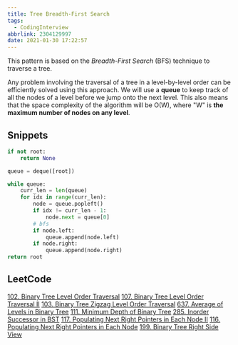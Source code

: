 ```yaml
---
title: Tree Breadth-First Search
tags:
  - CodingInterview
abbrlink: 2304129997
date: 2021-01-30 17:22:57
---
```

This pattern is based on the _Breadth-First Search_ (BFS) technique to traverse a tree.

Any problem involving the traversal of a tree in a level-by-level order can be efficiently solved using this approach. We will use a **queue** to keep track of all the nodes of a level before we jump onto the next level. This also means that the space complexity of the algorithm will be O(W), where "W" is **the maximum number of nodes on any level**.

## Snippets
```python
if not root:
    return None

queue = deque([root])

while queue:
    curr_len = len(queue)
    for idx in range(curr_len):
        node = queue.popleft()
        if idx != curr_len - 1:
            node.next = queue[0]
        # bfs
        if node.left:
            queue.append(node.left)
        if node.right:
            queue.append(node.right)
return root
```

## LeetCode
[102. Binary Tree Level Order Traversal](https://leetcode.com/problems/binary-tree-level-order-traversal/)
[107. Binary Tree Level Order Traversal II](https://leetcode.com/problems/binary-tree-level-order-traversal-ii/)
[103. Binary Tree Zigzag Level Order Traversal](https://leetcode.com/problems/binary-tree-zigzag-level-order-traversal/)
[637. Average of Levels in Binary Tree](https://leetcode.com/problems/average-of-levels-in-binary-tree/)
[111. Minimum Depth of Binary Tree](https://leetcode.com/problems/minimum-depth-of-binary-tree/)
[285. Inorder Successor in BST](https://leetcode.com/problems/inorder-successor-in-bst/)
[117. Populating Next Right Pointers in Each Node II](https://leetcode.com/problems/populating-next-right-pointers-in-each-node-ii/)
[116. Populating Next Right Pointers in Each Node](https://leetcode.com/problems/populating-next-right-pointers-in-each-node/)
[199. Binary Tree Right Side View](https://leetcode.com/problems/binary-tree-right-side-view/)
